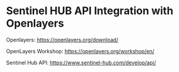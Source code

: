 # Sentinel HUB API Integration with Openlayers

Openlayers: https://openlayers.org/download/

OpenLayers Workshop: https://openlayers.org/workshop/en/

Sentinel Hub API: https://www.sentinel-hub.com/develop/api/
